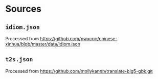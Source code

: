 # Sources

## `idiom.json`

Processed from https://github.com/pwxcoo/chinese-xinhua/blob/master/data/idiom.json

## `t2s.json`

Processed from https://github.com/mollykannn/translate-big5-gbk.git
